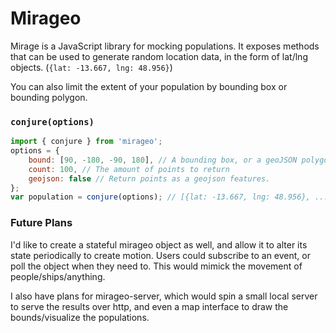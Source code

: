 # Mirageo
Mirage is a JavaScript library for mocking populations. It exposes methods that can be used to generate random location data, 
in the form of lat/lng objects. (`{lat: -13.667, lng: 48.956}`)

You can also limit the extent of your population by bounding box or bounding polygon.

### `conjure(options)`
```js
import { conjure } from 'mirageo';
options = {
	bound: [90, -180, -90, 180], // A bounding box, or a geoJSON polygon. Defaults to whole planet,
	count: 100, // The amount of points to return
	geojson: false // Return points as a geojson features.
};
var population = conjure(options); // [{lat: -13.667, lng: 48.956}, ...]
```

### Future Plans
I'd like to create a stateful mirageo object as well, and allow it to alter its state periodically to create motion. Users could subscribe to an event, or poll the object when they need to. This would mimick the movement of people/ships/anything.

I also have plans for mirageo-server, which would spin a small local server to serve the results over http, and even a map interface to draw the bounds/visualize the populations.
